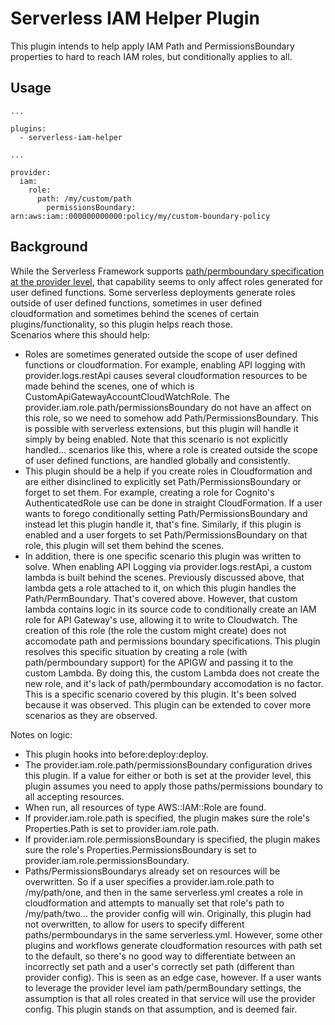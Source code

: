 # Serverless IAM Helper Plugin

This plugin intends to help apply IAM Path and PermissionsBoundary properties to hard to reach IAM roles, but conditionally applies to all.

## Usage

```
...

plugins:
  - serverless-iam-helper

...

provider:
  iam:
    role:
      path: /my/custom/path
        permissionsBoundary: arn:aws:iam::000000000000:policy/my/custom-boundary-policy
```

## Background

While the Serverless Framework supports [path/permboundary specification at the provider level](https://www.serverless.com/framework/docs/providers/aws/guide/iam/), that capability seems to only affect roles generated for user defined functions. Some serverless deployments generate roles outside of user defined functions, sometimes in user defined cloudformation and sometimes behind the scenes of certain plugins/functionality, so this plugin helps reach those.  
Scenarios where this should help:

-   Roles are sometimes generated outside the scope of user defined functions or cloudformation. For example, enabling API logging with provider.logs.restApi causes several cloudformation resources to be made behind the scenes, one of which is CustomApiGatewayAccountCloudWatchRole. The provider.iam.role.path/permissionsBoundary do not have an affect on this role, so we need to somehow add Path/PermissionsBoundary. This is possible with serverless extensions, but this plugin will handle it simply by being enabled. Note that this scenario is not explicitly handled... scenarios like this, where a role is created outside the scope of user defined functions, are handled globally and consistently.
-   This plugin should be a help if you create roles in Cloudformation and are either disinclined to explicitly set Path/PermissionsBoundary or forget to set them. For example, creating a role for Cognito's AuthenticatedRole use can be done in straight CloudFormation. If a user wants to forego conditionally setting Path/PermissionsBoundary and instead let this plugin handle it, that's fine. Similarly, if this plugin is enabled and a user forgets to set Path/PermissionsBoundary on that role, this plugin will set them behind the scenes.
-   In addition, there is one specific scenario this plugin was written to solve. When enabling API Logging via provider.logs.restApi, a custom lambda is built behind the scenes. Previously discussed above, that lambda gets a role attached to it, on which this plugin handles the Path/PermBoundary. That's covered above. However, that custom lambda contains logic in its source code to conditionally create an IAM role for API Gateway's use, allowing it to write to Cloudwatch. The creation of this role (the role the custom might create) does not accomodate path and permissions boundary specifications. This plugin resolves this specific situation by creating a role (with path/permboundary support) for the APIGW and passing it to the custom Lambda. By doing this, the custom Lambda does not create the new role, and it's lack of path/permboundary accomodation is no factor. This is a specific scenario covered by this plugin. It's been solved because it was observed. This plugin can be extended to cover more scenarios as they are observed.

Notes on logic:

-   This plugin hooks into before:deploy:deploy.
-   The provider.iam.role.path/permissionsBoundary configuration drives this plugin. If a value for either or both is set at the provider level, this plugin assumes you need to apply those paths/permissions boundary to all accepting resources.
-   When run, all resources of type AWS::IAM::Role are found.
-   If provider.iam.role.path is specified, the plugin makes sure the role's Properties.Path is set to provider.iam.role.path.
-   If provider.iam.role.permissionsBoundary is specified, the plugin makes sure the role's Properties.PermissionsBoundary is set to provider.iam.role.permissionsBoundary.
-   Paths/PermissionsBoundarys already set on resources will be overwritten. So if a user specifies a provider.iam.role.path to /my/path/one, and then in the same serverless.yml creates a role in cloudformation and attempts to manually set that role's path to /my/path/two... the provider config will win. Originally, this plugin had not overwritten, to allow for users to specify different paths/permboundarys in the same serverless.yml. However, some other plugins and workflows generate cloudformation resources with path set to the default, so there's no good way to differentiate between an incorrectly set path and a user's correctly set path (different than provider config). This is seen as an edge case, however. If a user wants to leverage the provider level iam path/permBoundary settings, the assumption is that all roles created in that service will use the provider config. This plugin stands on that assumption, and is deemed fair.
